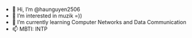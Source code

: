 - 👋 Hi, I’m @haunguyen2506
- 👀 I’m interested in muzik =))
- 🌱 I’m currently learning Computer Networks and Data Communication
- 📫 MBTI: INTP

<!---
haunguyen2506/haunguyen2506 is a ✨ special ✨ repository because its `README.md` (this file) appears on your GitHub profile.
You can click the Preview link to take a look at your changes.
--->
